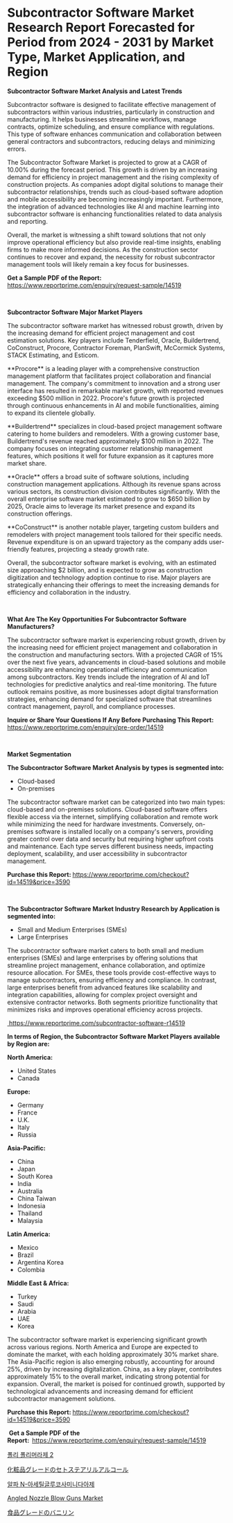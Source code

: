 <p><h1>Subcontractor Software Market Research Report Forecasted for Period from 2024 -  2031 by Market Type, Market Application, and Region</h1></p><p><strong>Subcontractor Software Market Analysis and Latest Trends</strong></p>
<p><p>Subcontractor software is designed to facilitate effective management of subcontractors within various industries, particularly in construction and manufacturing. It helps businesses streamline workflows, manage contracts, optimize scheduling, and ensure compliance with regulations. This type of software enhances communication and collaboration between general contractors and subcontractors, reducing delays and minimizing errors.</p><p>The Subcontractor Software Market is projected to grow at a CAGR of 10.00% during the forecast period. This growth is driven by an increasing demand for efficiency in project management and the rising complexity of construction projects. As companies adopt digital solutions to manage their subcontractor relationships, trends such as cloud-based software adoption and mobile accessibility are becoming increasingly important. Furthermore, the integration of advanced technologies like AI and machine learning into subcontractor software is enhancing functionalities related to data analysis and reporting.</p><p>Overall, the market is witnessing a shift toward solutions that not only improve operational efficiency but also provide real-time insights, enabling firms to make more informed decisions. As the construction sector continues to recover and expand, the necessity for robust subcontractor management tools will likely remain a key focus for businesses.</p></p>
<p><strong>Get a Sample PDF of the Report:&nbsp;</strong> <a href="https://www.reportprime.com/enquiry/request-sample/14519">https://www.reportprime.com/enquiry/request-sample/14519</a></p>
<p>&nbsp;</p>
<p><strong>Subcontractor Software Major Market Players</strong></p>
<p><p>The subcontractor software market has witnessed robust growth, driven by the increasing demand for efficient project management and cost estimation solutions. Key players include Tenderfield, Oracle, Buildertrend, CoConstruct, Procore, Contractor Foreman, PlanSwift, McCormick Systems, STACK Estimating, and Esticom.</p><p>**Procore** is a leading player with a comprehensive construction management platform that facilitates project collaboration and financial management. The company's commitment to innovation and a strong user interface has resulted in remarkable market growth, with reported revenues exceeding $500 million in 2022. Procore's future growth is projected through continuous enhancements in AI and mobile functionalities, aiming to expand its clientele globally.</p><p>**Buildertrend** specializes in cloud-based project management software catering to home builders and remodelers. With a growing customer base, Buildertrend's revenue reached approximately $100 million in 2022. The company focuses on integrating customer relationship management features, which positions it well for future expansion as it captures more market share.</p><p>**Oracle** offers a broad suite of software solutions, including construction management applications. Although its revenue spans across various sectors, its construction division contributes significantly. With the overall enterprise software market estimated to grow to $650 billion by 2025, Oracle aims to leverage its market presence and expand its construction offerings.</p><p>**CoConstruct** is another notable player, targeting custom builders and remodelers with project management tools tailored for their specific needs. Revenue expenditure is on an upward trajectory as the company adds user-friendly features, projecting a steady growth rate.</p><p>Overall, the subcontractor software market is evolving, with an estimated size approaching $2 billion, and is expected to grow as construction digitization and technology adoption continue to rise. Major players are strategically enhancing their offerings to meet the increasing demands for efficiency and collaboration in the industry.</p></p>
<p>&nbsp;</p>
<p><strong>What Are The Key Opportunities For Subcontractor Software Manufacturers?</strong></p>
<p><p>The subcontractor software market is experiencing robust growth, driven by the increasing need for efficient project management and collaboration in the construction and manufacturing sectors. With a projected CAGR of 15% over the next five years, advancements in cloud-based solutions and mobile accessibility are enhancing operational efficiency and communication among subcontractors. Key trends include the integration of AI and IoT technologies for predictive analytics and real-time monitoring. The future outlook remains positive, as more businesses adopt digital transformation strategies, enhancing demand for specialized software that streamlines contract management, payroll, and compliance processes.</p></p>
<p><strong>Inquire or Share Your Questions If Any Before Purchasing This Report:</strong> <a href="https://www.reportprime.com/enquiry/pre-order/14519">https://www.reportprime.com/enquiry/pre-order/14519</a></p>
<p>&nbsp;</p>
<p><strong>Market Segmentation</strong></p>
<p><strong>The Subcontractor Software Market Analysis by types is segmented into:</strong></p>
<p><ul><li>Cloud-based</li><li>On-premises</li></ul></p>
<p><p>The subcontractor software market can be categorized into two main types: cloud-based and on-premises solutions. Cloud-based software offers flexible access via the internet, simplifying collaboration and remote work while minimizing the need for hardware investments. Conversely, on-premises software is installed locally on a company's servers, providing greater control over data and security but requiring higher upfront costs and maintenance. Each type serves different business needs, impacting deployment, scalability, and user accessibility in subcontractor management.</p></p>
<p><strong>Purchase this Report:&nbsp;</strong><a href="https://www.reportprime.com/checkout?id=14519&price=3590">https://www.reportprime.com/checkout?id=14519&price=3590</a></p>
<p>&nbsp;</p>
<p><strong>The Subcontractor Software Market Industry Research by Application is segmented into:</strong></p>
<p><ul><li>Small and Medium Enterprises (SMEs)</li><li>Large Enterprises</li></ul></p>
<p><p>The subcontractor software market caters to both small and medium enterprises (SMEs) and large enterprises by offering solutions that streamline project management, enhance collaboration, and optimize resource allocation. For SMEs, these tools provide cost-effective ways to manage subcontractors, ensuring efficiency and compliance. In contrast, large enterprises benefit from advanced features like scalability and integration capabilities, allowing for complex project oversight and extensive contractor networks. Both segments prioritize functionality that minimizes risks and improves operational efficiency across projects.</p></p>
<p><a href="https://www.reportprime.com/subcontractor-software-r14519">&nbsp;https://www.reportprime.com/subcontractor-software-r14519</a></p>
<p><strong>In terms of Region, the Subcontractor Software Market Players available by Region are:</strong></p>
<p>
    <p> <strong> North America: </strong>
        <ul>
            <li>United States</li>
            <li>Canada</li>
        </ul>
        </p> 
    <p> <strong> Europe: </strong>
        <ul>
            <li>Germany</li>
            <li>France</li>
            <li>U.K.</li>
            <li>Italy</li>
            <li>Russia</li>
        </ul>
        </p> 
    <p> <strong> Asia-Pacific: </strong>
        <ul>
            <li>China</li>
            <li>Japan</li>
            <li>South Korea</li>
            <li>India</li>
            <li>Australia</li>
            <li>China Taiwan</li>
            <li>Indonesia</li>
            <li>Thailand</li>
            <li>Malaysia</li>
        </ul>
        </p> 
    <p> <strong> Latin America: </strong>
        <ul>
            <li>Mexico</li>
            <li>Brazil</li>
            <li>Argentina Korea</li>
            <li>Colombia</li>
        </ul>
        </p> 
    <p> <strong> Middle East & Africa: </strong>
        <ul>
            <li>Turkey</li>
            <li>Saudi</li>
            <li>Arabia</li>
            <li>UAE</li>
            <li>Korea</li>
        </ul>
    </p>
    </p>
<p><p>The subcontractor software market is experiencing significant growth across various regions. North America and Europe are expected to dominate the market, with each holding approximately 30% market share. The Asia-Pacific region is also emerging robustly, accounting for around 25%, driven by increasing digitalization. China, as a key player, contributes approximately 15% to the overall market, indicating strong potential for expansion. Overall, the market is poised for continued growth, supported by technological advancements and increasing demand for efficient subcontractor management solutions.</p></p>
<p><strong>Purchase this Report: </strong><a href="https://www.reportprime.com/checkout?id=14519&price=3590">https://www.reportprime.com/checkout?id=14519&price=3590</a></p>
<p>&nbsp;<strong>Get a Sample PDF of the Report:&nbsp;&nbsp;</strong><a href="https://www.reportprime.com/enquiry/request-sample/14519">https://www.reportprime.com/enquiry/request-sample/14519</a></p>
<p><strong></strong></p>
<p><p><a href="https://medium.com/@nazminrahman651/poly-polymerase-2-market-%EC%9D%98-%EA%B8%80%EB%A1%9C%EB%B2%8C-%EC%8B%9C%EC%9E%A5-%EA%B0%9C%EC%9A%94%EB%8A%94-%EC%A0%84-%EC%84%B8%EA%B3%84-%EB%B0%8F-%EC%A3%BC%EC%9A%94-%EC%8B%9C%EC%9E%A5%EC%9D%98-%EC%82%B0%EC%97%85%EC%97%90-%EC%98%81%ED%96%A5%EC%9D%84-%EB%AF%B8%EC%B9%98%EB%8A%94-%EC%A3%BC%EC%9A%94-%ED%8A%B8%EB%A0%8C%EB%93%9C%EC%97%90-%EB%8C%80%ED%95%9C-%EB%8F%85%ED%8A%B9%ED%95%9C-%EA%B4%80%EC%A0%90%EC%9D%84-%EC%A0%9C%EA%B3%B5%ED%95%A9%EB%8B%88%EB%8B%A4-44e01c42bb3e">폴리 폴리머라제 2</a></p><p><a href="https://medium.com/@maudabbott7/cosmetics-grade-cetostearyl-alcohol-market-%E3%81%AF-%E3%82%B3%E3%82%B9%E3%83%88%E7%AE%A1%E7%90%86%E3%81%A8%E5%8A%B9%E7%8E%87%E5%90%91%E4%B8%8A%E3%82%92%E5%84%AA%E5%85%88%E3%81%97%E3%81%BE%E3%81%99-%E3%81%95%E3%82%89%E3%81%AB-%E5%A0%B1%E5%91%8A%E6%9B%B8%E3%81%AF%E5%B8%82%E5%A0%B4%E3%81%AE%E9%9C%80%E8%A6%81%E9%9D%A2%E3%81%A8%E4%BE%9B%E7%B5%A6%E9%9D%A2%E3%81%AE%E4%B8%A1%E6%96%B9%E3%82%92%E3%82%AB%E3%83%90%E3%83%BC%E3%81%97%E3%81%A6%E3%81%84%E3%81%BE%E3%81%99-41cd4c917d7e">化粧品グレードのセトステアリルアルコール</a></p><p><a href="https://medium.com/@nazminrahman651/%EC%84%B8%EA%B3%84-alpha-n-acetylglucosaminidase-market-%EC%9D%80-2024%EC%97%90%EC%84%9C-2031%EB%A1%9C-%EC%97%B0%ED%8F%89%EA%B7%A0-%EC%A6%9D%EA%B0%80%EC%9C%A8%EC%9D%84-%EB%B3%B4%EC%9D%BC-%EA%B2%83%EC%9C%BC%EB%A1%9C-%EC%98%88%EC%83%81%EB%90%A9%EB%8B%88%EB%8B%A4-670c030fd496">알파 N-아세틸글루코사미니다아제</a></p><p><a href="https://issuu.com/reportprime-2/docs/angled-nozzle-blow-guns-market-size_82cbc24eac3d59">Angled Nozzle Blow Guns Market</a></p><p><a href="https://medium.com/@maudabbott7/food-grade-vanillin-market-%E3%81%AF-%E3%82%B3%E3%82%B9%E3%83%88%E7%AE%A1%E7%90%86%E3%81%A8%E5%8A%B9%E7%8E%87%E5%90%91%E4%B8%8A%E3%82%92%E5%84%AA%E5%85%88%E3%81%97%E3%81%BE%E3%81%99-%E3%81%95%E3%82%89%E3%81%AB-%E5%A0%B1%E5%91%8A%E6%9B%B8%E3%81%AF%E5%B8%82%E5%A0%B4%E3%81%AE%E9%9C%80%E8%A6%81%E9%9D%A2%E3%81%A8%E4%BE%9B%E7%B5%A6%E9%9D%A2%E3%81%AE%E4%B8%A1%E6%96%B9%E3%82%92%E3%82%AB%E3%83%90%E3%83%BC%E3%81%97%E3%81%A6%E3%81%84%E3%81%BE%E3%81%99-food-grade-vanillin-81ec9872d0c9">食品グレードのバニリン</a></p></p>